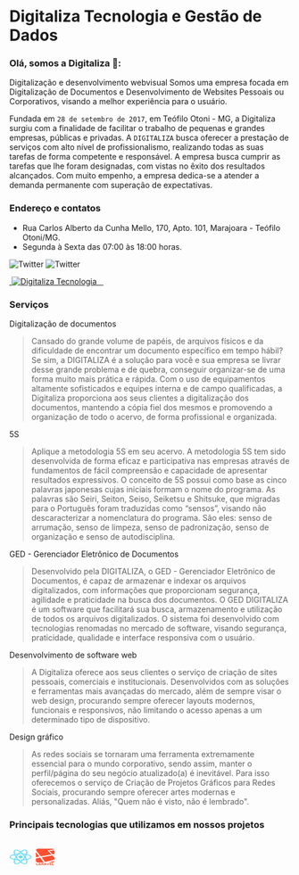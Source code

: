 <!-- Digitaliza/Digitalzia** is a ✨ _special_ ✨ repository because its `README.md` (this file) appears on your GitHub profile. -->

# Digitaliza Tecnologia e Gestão de Dados 

### Olá, somos a Digitaliza 👏:

Digitalização e desenvolvimento webvisual
Somos uma empresa focada em Digitalização de Documentos e Desenvolvimento de Websites Pessoais ou Corporativos, visando a melhor experiência para o usuário.

Fundada em `28 de setembro de 2017`, em Teófilo Otoni - MG, a Digitaliza surgiu com a finalidade de facilitar o trabalho de pequenas e grandes empresas, públicas e privadas.
A `DIGITALIZA` busca oferecer a prestação de serviços com alto nível de profissionalismo, realizando todas as suas tarefas de forma competente e responsável.
A empresa busca cumprir as tarefas que lhe foram designadas, com vistas no êxito dos resultados alcançados.
Com muito empenho, a empresa dedica-se a atender a demanda permanente com superação de expectativas.

### Endereço e contatos

* Rua Carlos Alberto da Cunha Mello, 170, Apto. 101, Marajoara - Teófilo Otoni/MG.
* Segunda à Sexta das 07:00 às 18:00 horas.

![Twitter](https://img.shields.io/static/v1?label=Telefone&message=+55(33)3521-0086&color=FF6700&style=for-the-badge)
![Twitter](https://img.shields.io/static/v1?label=E-mail&message=contato@digitaliza.com.br&color=FF6700&style=for-the-badge)

<a href="https://goo.gl/maps/9nq6XLMGbe9E525p8" target="_blank">
	<img src="https://img.shields.io/badge/-localizacao-%23333?style=for-the-badge" alt="">
</a>

<a href="https://digitaliza.com.br" target="_blank">
	<img src="https://img.shields.io/badge/-digitaliza.com.br-%23333?style=for-the-badge" alt="Digitaliza Tecnologia">
</a>

<a href="https://api.whatsapp.com/send?phone=5533988275215&" target="_blank" rel="noopener">
        <img src="https://img.shields.io/badge/-WhatsApp-%28c346?style=for-the-badge&logo=whatsApp&logoColor=white" alt="">
</a>

<a href="https://instagram.com/digitalizatecnologia" target="_blank" rel="noopener">
        <img src="https://img.shields.io/badge/-Instagram-%23E4405F?style=for-the-badge&logo=instagram&logoColor=white" alt="">
</a>

<a href="https://facebook.com/digitalizatecnologia" target="_blank" rel="noopener">
	<img src="https://img.shields.io/badge/-Facebook-%230077B5?style=for-the-badge&logo=facebook&logoColor=white" alt="">
</a>

### Serviços

Digitalização de documentos
> Cansado do grande volume de papéis, de arquivos físicos e da dificuldade de encontrar um documento específico em tempo hábil? Se sim, a DIGITALIZA é a solução para você e sua empresa se livrar desse grande problema e de quebra, conseguir organizar-se de uma forma muito mais prática e rápida.
> Com o uso de equipamentos altamente sofisticados e equipes interna e de campo qualificadas, a Digitaliza proporciona aos seus clientes a digitalização dos documentos, mantendo a cópia fiel dos mesmos e promovendo a organização de todo o acervo, de forma profissional e organizada.

5S
> Aplique a metodologia 5S em seu acervo. A metodologia 5S tem sido desenvolvida de forma eficaz e participativa nas empresas através de fundamentos de fácil compreensão e capacidade de apresentar resultados expressivos.
> O conceito de 5S possui como base as cinco palavras japonesas cujas iniciais formam o nome do programa. As palavras são Seiri, Seiton, Seiso, Seiketsu e Shitsuke, que migradas para o Português foram traduzidas como “sensos”, visando não descaracterizar a nomenclatura do programa. São eles: senso de arrumação, senso de limpeza, senso de padronização, senso de organização e senso de autodisciplina.

GED - Gerenciador Eletrônico de Documentos
> Desenvolvido pela DIGITALIZA, o GED - Gerenciador Eletrônico de Documentos, é capaz de armazenar e indexar os arquivos digitalizados, com informações que proporcionam segurança, agilidade e praticidade na busca dos documentos.
> O GED DIGITALIZA é um software que facilitará sua busca, armazenamento e utilização de todos os arquivos digitalizados. O sistema foi desenvolvido com tecnologias renomadas no mercado de software, visando segurança, praticidade, qualidade e interface responsiva com o usuário.

Desenvolvimento de software web
> A Digitaliza oferece aos seus clientes o serviço de criação de sites pessoais, comerciais e institucionais. Desenvolvidos com as soluções e ferramentas mais avançadas do mercado, além de sempre visar o web design, procurando sempre oferecer layouts modernos, funcionais e responsivos, não limitando o acesso apenas a um determinado tipo de dispositivo.

Design gráfico
> As redes sociais se tornaram uma ferramenta extremamente essencial para o mundo corporativo, sendo assim, manter o perfil/página do seu negócio atualizado(a) é inevitável. Para isso oferecemos o serviço de Criação de Projetos Gráficos para Redes Sociais, procurando sempre oferecer artes modernas e personalizadas. Aliás, "Quem não é visto, não é lembrado".

### Principais tecnologias que utilizamos em nossos projetos

<div style="display: inline_block; margin: 1rem 0;"><br/>
	<img alt="React JS" width="40" height="30" align="center" src="https://raw.githubusercontent.com/devicons/devicon/master/icons/react/react-original.svg">
    	<img alt="Laravel" width="40" height="30" align="center" src="https://raw.githubusercontent.com/devicons/devicon/master/icons/laravel/laravel-plain-wordmark.svg">
</div>


